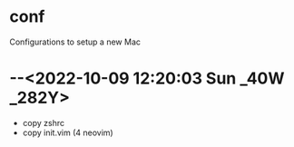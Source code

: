 # conf
Configurations to setup a new Mac

# --<2022-10-09 12:20:03 Sun _40W _282Y>
- copy zshrc
- copy init.vim (4 neovim)
